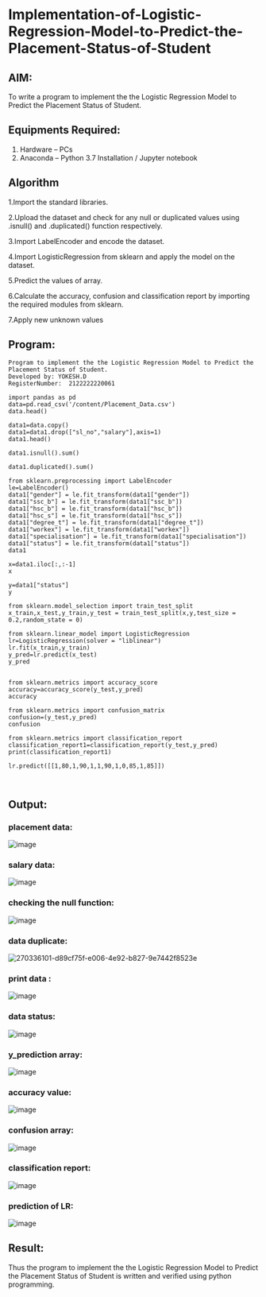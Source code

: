 # Implementation-of-Logistic-Regression-Model-to-Predict-the-Placement-Status-of-Student

## AIM:
To write a program to implement the the Logistic Regression Model to Predict the Placement Status of Student.

## Equipments Required:
1. Hardware – PCs
2. Anaconda – Python 3.7 Installation / Jupyter notebook

## Algorithm
1.Import the standard libraries.

2.Upload the dataset and check for any null or duplicated values using .isnull() and .duplicated() function respectively.

3.Import LabelEncoder and encode the dataset.

4.Import LogisticRegression from sklearn and apply the model on the dataset.

5.Predict the values of array.

6.Calculate the accuracy, confusion and classification report by importing the required modules from sklearn.

7.Apply new unknown values

## Program:

```
Program to implement the the Logistic Regression Model to Predict the Placement Status of Student.
Developed by: YOKESH.D
RegisterNumber:  2122222220061

import pandas as pd
data=pd.read_csv('/content/Placement_Data.csv')
data.head()

data1=data.copy()
data1=data1.drop(["sl_no","salary"],axis=1)
data1.head()

data1.isnull().sum()

data1.duplicated().sum()

from sklearn.preprocessing import LabelEncoder
le=LabelEncoder()
data1["gender"] = le.fit_transform(data1["gender"])
data1["ssc_b"] = le.fit_transform(data1["ssc_b"])
data1["hsc_b"] = le.fit_transform(data1["hsc_b"])
data1["hsc_s"] = le.fit_transform(data1["hsc_s"])
data1["degree_t"] = le.fit_transform(data1["degree_t"])
data1["workex"] = le.fit_transform(data1["workex"])
data1["specialisation"] = le.fit_transform(data1["specialisation"])
data1["status"] = le.fit_transform(data1["status"])
data1

x=data1.iloc[:,:-1]
x

y=data1["status"]
y

from sklearn.model_selection import train_test_split
x_train,x_test,y_train,y_test = train_test_split(x,y,test_size = 0.2,random_state = 0)

from sklearn.linear_model import LogisticRegression
lr=LogisticRegression(solver = "liblinear")
lr.fit(x_train,y_train)
y_pred=lr.predict(x_test)
y_pred


from sklearn.metrics import accuracy_score
accuracy=accuracy_score(y_test,y_pred)
accuracy

from sklearn.metrics import confusion_matrix
confusion=(y_test,y_pred)
confusion

from sklearn.metrics import classification_report
classification_report1=classification_report(y_test,y_pred)
print(classification_report1)

lr.predict([[1,80,1,90,1,1,90,1,0,85,1,85]])



```

## Output:
### placement data:
![image](https://github.com/ashwinkumarsaveethaofficial/Implementation-of-Logistic-Regression-Model-to-Predict-the-Placement-Status-of-Student/assets/120731469/f9c67794-434a-45f2-80e8-543387d0676b)

### salary data:
![image](https://github.com/ashwinkumarsaveethaofficial/Implementation-of-Logistic-Regression-Model-to-Predict-the-Placement-Status-of-Student/assets/120731469/2b33480e-44d9-4716-84e9-cb4dab3f6415)

### checking the null function:
![image](https://github.com/ashwinkumarsaveethaofficial/Implementation-of-Logistic-Regression-Model-to-Predict-the-Placement-Status-of-Student/assets/120731469/7a4ca9bf-f7c2-49be-8714-7498534b527d)

### data duplicate:
![270336101-d89cf75f-e006-4e92-b827-9e7442f8523e](https://github.com/ashwinkumarsaveethaofficial/Implementation-of-Logistic-Regression-Model-to-Predict-the-Placement-Status-of-Student/assets/120731469/e5b2de13-8f72-4663-b678-741213fe42e9)

### print data :
![image](https://github.com/ashwinkumarsaveethaofficial/Implementation-of-Logistic-Regression-Model-to-Predict-the-Placement-Status-of-Student/assets/120731469/ff537fab-1fc0-4c1e-8461-1fb0f144f4d8)

### data status:
![image](https://github.com/ashwinkumarsaveethaofficial/Implementation-of-Logistic-Regression-Model-to-Predict-the-Placement-Status-of-Student/assets/120731469/a060d69e-9439-4280-9982-1806196121a1)

### y_prediction array:
![image](https://github.com/ashwinkumarsaveethaofficial/Implementation-of-Logistic-Regression-Model-to-Predict-the-Placement-Status-of-Student/assets/120731469/d8e76d98-c256-4a38-8270-d303664f5e04)

### accuracy value:
![image](https://github.com/ashwinkumarsaveethaofficial/Implementation-of-Logistic-Regression-Model-to-Predict-the-Placement-Status-of-Student/assets/120731469/96d58c3c-dcde-4e6c-83e2-f3d06f5ed604)

### confusion array:
![image](https://github.com/ashwinkumarsaveethaofficial/Implementation-of-Logistic-Regression-Model-to-Predict-the-Placement-Status-of-Student/assets/120731469/01881216-34c3-494e-b278-a299e972d8f1)

### classification report:
![image](https://github.com/ashwinkumarsaveethaofficial/Implementation-of-Logistic-Regression-Model-to-Predict-the-Placement-Status-of-Student/assets/120731469/0374c88b-80d6-4a7b-9c25-eeb630938ee7)

### prediction of LR:
![image](https://github.com/ashwinkumarsaveethaofficial/Implementation-of-Logistic-Regression-Model-to-Predict-the-Placement-Status-of-Student/assets/120731469/fd24f9d9-d6f4-4c40-9756-88abf175643b)






## Result:
Thus the program to implement the the Logistic Regression Model to Predict the Placement Status of Student is written and verified using python programming.
